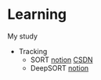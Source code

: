 # Learning
My study

- Tracking
    - SORT [notion](https://speckle-rosehip-07b.notion.site/Tracking-30319dbd6b8b481d8e9932bdf6e0a35c)  [CSDN](https://blog.csdn.net/weixin_43960948/article/details/119038175)
    - DeepSORT [notion](https://speckle-rosehip-07b.notion.site/Tracking-30319dbd6b8b481d8e9932bdf6e0a35c)
